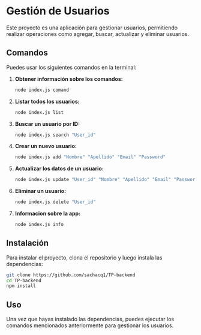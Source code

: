 # Gestión de Usuarios

Este proyecto es una aplicación para gestionar usuarios, permitiendo realizar operaciones como agregar, buscar, actualizar y eliminar usuarios.

## Comandos

Puedes usar los siguientes comandos en la terminal:

1. **Obtener información sobre los comandos:**

   ```bash
   node index.js comand
   ```

2. **Listar todos los usuarios:**

   ```bash
   node index.js list
   ```

3. **Buscar un usuario por ID:**

   ```bash
   node index.js search "User_id"
   ```

4. **Crear un nuevo usuario:**

   ```bash
   node index.js add "Nombre" "Apellido" "Email" "Password"
   ```

5. **Actualizar los datos de un usuario:**

   ```bash
   node index.js update "User_id" "Nombre" "Apellido" "Email" "Password"
   ```

6. **Eliminar un usuario:**
   ```bash
   node index.js delete "User_id"
   ```
7. **Informacion sobre la app:**
   ```bash
   node index.js info
   ```

## Instalación

Para instalar el proyecto, clona el repositorio y luego instala las dependencias:

```bash
git clone https://github.com/sachacq1/TP-backend
cd TP-backend
npm install
```

## Uso

Una vez que hayas instalado las dependencias, puedes ejecutar los comandos mencionados anteriormente para gestionar los usuarios.

